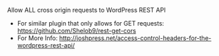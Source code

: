 Allow ALL cross origin requests to WordPress REST API

* For similar plugin that only allows for GET requests: https://github.com/Shelob9/rest-get-cors
* For More Info: http://joshpress.net/access-control-headers-for-the-wordpress-rest-api/
